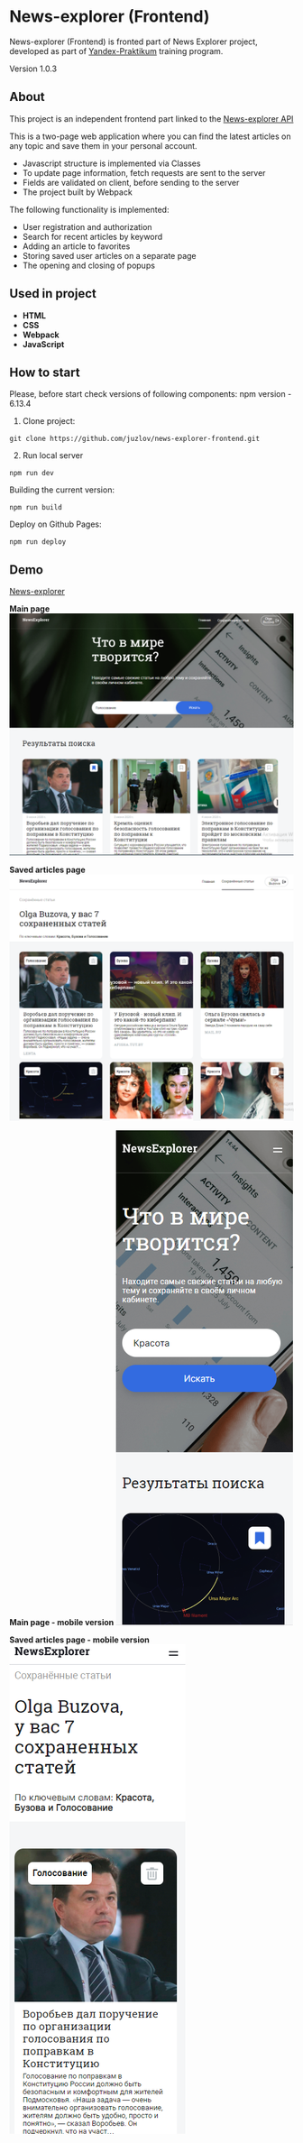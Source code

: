 # News-explorer (Frontend)
News-explorer (Frontend) is fronted part of News Explorer project, developed as part of [Yandex-Praktikum](https://praktikum.yandex.ru/) training program.

Version 1.0.3

## About

This project is an independent frontend part linked to the [News-explorer API](https://github.com/juzlov/news-explorer-api)

This is a two-page web application where you can find the latest articles on any topic and save them in your personal account.

- Javascript structure is implemented via Classes
- To update page information, fetch requests are sent to the server
- Fields are validated on client, before sending to the server
- The project built by Webpack

The following functionality is implemented:

- User registration and authorization
- Search for recent articles by keyword
- Adding an article to favorites
- Storing saved user articles on a separate page
- The opening and closing of popups

## Used in project
- **HTML**
- **CSS**
- **Webpack**
- **JavaScript**

## How to start
Please, before start check versions of following components:
npm version - 6.13.4

1. Clone project:
```
git clone https://github.com/juzlov/news-explorer-frontend.git
```

2. Run local server
```
npm run dev
```

Building the current version:
```
npm run build
```

Deploy on Github Pages:
```
npm run deploy
```
## Demo

[News-explorer](https://juzlov.github.io/news-explorer-frontend/)

**Main page**
![Main page](https://github.com/juzlov/news-explorer-frontend/blob/master/src/images/frontend_demo_1.PNG)

**Saved articles page**
![Main page](https://github.com/juzlov/news-explorer-frontend/blob/master/src/images/frontend_demo_2.PNG)

**Main page - mobile version**
![Main page](https://github.com/juzlov/news-explorer-frontend/blob/master/src/images/frontend_demo_3.PNG)

**Saved articles page - mobile version**
![Main page](https://github.com/juzlov/news-explorer-frontend/blob/master/src/images/frontend_demo_4.PNG)



